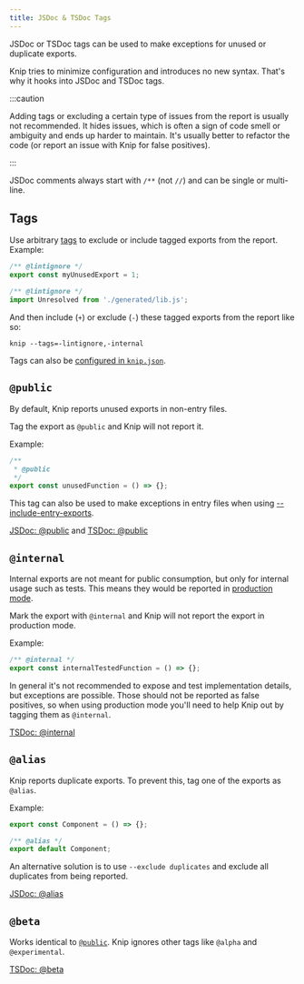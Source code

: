 ```yaml
---
title: JSDoc & TSDoc Tags
---
```


JSDoc or TSDoc tags can be used to make exceptions for unused or duplicate
exports.

Knip tries to minimize configuration and introduces no new syntax. That's why it
hooks into JSDoc and TSDoc tags.

:::caution

Adding tags or excluding a certain type of issues from the report is usually not
recommended. It hides issues, which is often a sign of code smell or ambiguity
and ends up harder to maintain. It's usually better to refactor the code (or
report an issue with Knip for false positives).

:::

JSDoc comments always start with `/**` (not `//`) and can be single or
multi-line.

## Tags

Use arbitrary [tags][1] to exclude or include tagged exports from the report.
Example:

```ts
/** @lintignore */
export const myUnusedExport = 1;

/** @lintignore */
import Unresolved from './generated/lib.js';
```

And then include (`+`) or exclude (`-`) these tagged exports from the report
like so:

```shell
knip --tags=-lintignore,-internal
```

Tags can also be [configured in `knip.json`](./configuration.md#tags).

## `@public`

By default, Knip reports unused exports in non-entry files.

Tag the export as `@public` and Knip will not report it.

Example:

```ts
/**
 * @public
 */
export const unusedFunction = () => {};
```

This tag can also be used to make exceptions in entry files when using
[--include-entry-exports][2].

[JSDoc: @public][3] and [TSDoc: @public][4]

## `@internal`

Internal exports are not meant for public consumption, but only for internal
usage such as tests. This means they would be reported in [production mode][5].

Mark the export with `@internal` and Knip will not report the export in
production mode.

Example:

```ts
/** @internal */
export const internalTestedFunction = () => {};
```

In general it's not recommended to expose and test implementation details, but
exceptions are possible. Those should not be reported as false positives, so
when using production mode you'll need to help Knip out by tagging them as
`@internal`.

[TSDoc: @internal][6]

## `@alias`

Knip reports duplicate exports. To prevent this, tag one of the exports as
`@alias`.

Example:

```ts
export const Component = () => {};

/** @alias */
export default Component;
```

An alternative solution is to use `--exclude duplicates` and exclude all
duplicates from being reported.

[JSDoc: @alias][7]

## `@beta`

Works identical to [`@public`][8]. Knip ignores other tags like `@alpha` and
`@experimental`.

[TSDoc: @beta][9]

[1]: ../reference/cli.md#--tags
[2]: ./cli.md#--include-entry-exports
[3]: https://jsdoc.app/tags-public.html
[4]: https://tsdoc.org/pages/tags/public/
[5]: ../features/production-mode.md
[6]: https://tsdoc.org/pages/tags/internal/
[7]: https://jsdoc.app/tags-alias.html
[8]: #public
[9]: https://tsdoc.org/pages/tags/beta/
